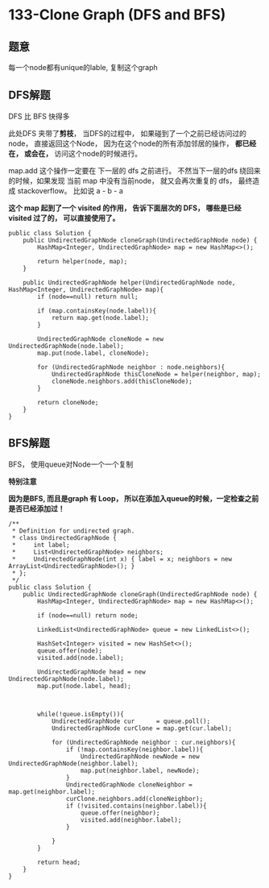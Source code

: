 # 133-Clone Graph (DFS and BFS)

## 题意
每一个node都有unique的lable, 复制这个graph


## DFS解题
DFS 比 BFS 快得多

此处DFS 夹带了**剪枝**， 当DFS的过程中， 如果碰到了一个之前已经访问过的node， 直接返回这个Node， 因为在这个node的所有添加邻居的操作， **都已经在， 或会在，**  访问这个node的时候进行。

map.add 这个操作一定要在 下一层的 dfs 之前进行。 不然当下一层的dfs 绕回来的时候，如果发现 当前 map 中没有当前node， 就又会再次重复的 dfs， 最终造成 stackoverflow。 比如说 a - b - a

**这个 map 起到了一个 visited 的作用， 告诉下面层次的 DFS， 哪些是已经 visited 过了的， 可以直接使用了。** 

```
public class Solution {
    public UndirectedGraphNode cloneGraph(UndirectedGraphNode node) {
        HashMap<Integer, UndirectedGraphNode> map = new HashMap<>();
        
        return helper(node, map);
    }
    
    public UndirectedGraphNode helper(UndirectedGraphNode node, HashMap<Integer, UndirectedGraphNode> map){
        if (node==null) return null;
        
        if (map.containsKey(node.label)){
            return map.get(node.label);
        }
        
        UndirectedGraphNode cloneNode = new UndirectedGraphNode(node.label);
        map.put(node.label, cloneNode);
        
        for (UndirectedGraphNode neighbor : node.neighbors){
            UndirectedGraphNode thisCloneNode = helper(neighbor, map);
            cloneNode.neighbors.add(thisCloneNode);
        }
        
        return cloneNode;
    }
}
```

## BFS解题
BFS， 使用queue对Node一个一个复制

**特别注意**

**因为是BFS, 而且是graph 有 Loop， 所以在添加入queue的时候，一定检查之前是否已经添加过！**

```
/**
 * Definition for undirected graph.
 * class UndirectedGraphNode {
 *     int label;
 *     List<UndirectedGraphNode> neighbors;
 *     UndirectedGraphNode(int x) { label = x; neighbors = new ArrayList<UndirectedGraphNode>(); }
 * };
 */
public class Solution {
    public UndirectedGraphNode cloneGraph(UndirectedGraphNode node) {
        HashMap<Integer, UndirectedGraphNode> map = new HashMap<>();
        
        if (node==null) return node;
        
        LinkedList<UndirectedGraphNode> queue = new LinkedList<>();
        
        HashSet<Integer> visited = new HashSet<>();
        queue.offer(node);
        visited.add(node.label);
        
        UndirectedGraphNode head = new UndirectedGraphNode(node.label);
        map.put(node.label, head);
        
        
        
        while(!queue.isEmpty()){
            UndirectedGraphNode cur      = queue.poll();
            UndirectedGraphNode curClone = map.get(cur.label);
            
            for (UndirectedGraphNode neighbor : cur.neighbors){
                if (!map.containsKey(neighbor.label)){
                    UndirectedGraphNode newNode = new UndirectedGraphNode(neighbor.label);
                    map.put(neighbor.label, newNode);
                }
                UndirectedGraphNode cloneNeighbor = map.get(neighbor.label);
                curClone.neighbors.add(cloneNeighbor);
                if (!visited.contains(neighbor.label)){
                    queue.offer(neighbor);
                    visited.add(neighbor.label);
                }
                
            }
        }
        
        return head;
    }
}
```

